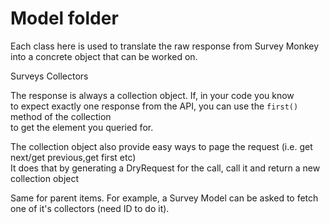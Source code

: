 Model folder
============

Each class here is used to translate the raw response from Survey Monkey  
into a concrete object that can be worked on.  

Surveys
Collectors

The response is always a collection object. If, in your code you know   
to expect exactly one response from the API, you can use the `first()` method of the collection  
to get the element you queried for.

The collection object also provide easy ways to page the request (i.e. get next/get previous,get first etc)  
It does that by generating a DryRequest for the call, call it and return a new collection object

Same for parent items. For example, a Survey Model can be asked to fetch one of it's collectors (need ID to do it).

